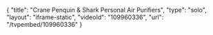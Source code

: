 {
    "title": "Crane Penquin &amp; Shark Personal Air Purifiers",
    "type": "solo",
    "layout": "iframe-static",
    "videoId": "109960336",
    "url": "\/tvpembed\/109960336"
}